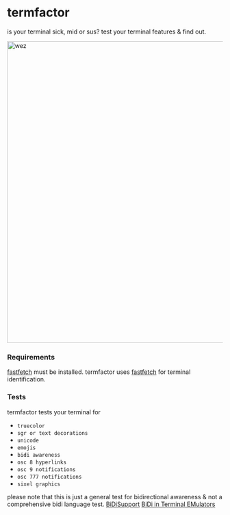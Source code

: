 # termfactor
is your terminal sick, mid or sus?
test your terminal features & find out.

<img width="705" alt="wez" src="https://github.com/user-attachments/assets/e3a5619f-b66e-4726-89ee-6eab22f7954a">

### Requirements

[fastfetch](https://github.com/fastfetch-cli/fastfetch) must be installed. termfactor uses [fastfetch](https://github.com/fastfetch-cli/fastfetch) for terminal identification.

### Tests

termfactor tests your terminal for 

- `truecolor`
- `sgr or text decorations`
- `unicode`
- `emojis`
- `bidi awareness`
- `osc 8 hyperlinks`
- `osc 9 notifications`
- `osc 777 notifications`
- `sixel graphics`

please note that this is just a general test for bidirectional awareness & not a comprehensive bidi language test.
[BiDiSupport](https://gist.github.com/XVilka/a0e49e1c65370ba11c17)
[BiDi in Terminal EMulators](https://terminal-wg.pages.freedesktop.org/bidi/)



